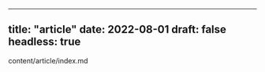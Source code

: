 <!--
 * @Author: yahui Yang
 * @Description: 
 * @Date: 2022-04-28 22:22:17
 * @LastEditTime: 2022-07-31 22:10:32
 * @FilePath: /yahui_yang/content/article/index.md
-->
---
title: "article"
date: 2022-08-01
draft: false
headless: true
---
content/article/index.md
